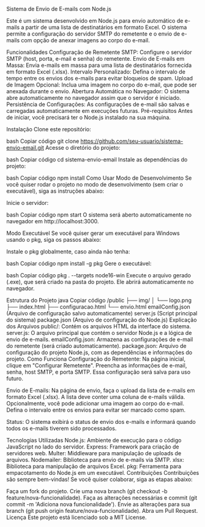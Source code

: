 Sistema de Envio de E-mails com Node.js

Este é um sistema desenvolvido em Node.js para envio automático de e-mails a partir de uma lista de destinatários em formato Excel. O sistema permite a configuração do servidor SMTP do remetente e o envio de e-mails com opção de anexar imagens ao corpo do e-mail.

Funcionalidades
Configuração de Remetente SMTP: Configure o servidor SMTP (host, porta, e-mail e senha) do remetente.
Envio de E-mails em Massa: Envia e-mails em massa para uma lista de destinatários fornecida em formato Excel (.xlsx).
Intervalo Personalizado: Defina o intervalo de tempo entre os envios dos e-mails para evitar bloqueios de spam.
Upload de Imagem Opcional: Inclua uma imagem no corpo do e-mail, que pode ser anexada durante o envio.
Abertura Automática no Navegador: O sistema abre automaticamente no navegador assim que o servidor é iniciado.
Persistência de Configurações: As configurações de e-mail são salvas e carregadas automaticamente em execuções futuras.
Pré-requisitos
Antes de iniciar, você precisará ter o Node.js instalado na sua máquina.

Instalação
Clone este repositório:

bash
Copiar código
git clone https://github.com/seu-usuario/sistema-envio-email.git
Acesse o diretório do projeto:

bash
Copiar código
cd sistema-envio-email
Instale as dependências do projeto:

bash
Copiar código
npm install
Como Usar
Modo de Desenvolvimento
Se você quiser rodar o projeto no modo de desenvolvimento (sem criar o executável), siga as instruções abaixo:

Inicie o servidor:

bash
Copiar código
npm start
O sistema será aberto automaticamente no navegador em http://localhost:3000.

Modo Executável
Se você quiser gerar um executável para Windows usando o pkg, siga os passos abaixo:

Instale o pkg globalmente, caso ainda não tenha:

bash
Copiar código
npm install -g pkg
Gere o executável:

bash
Copiar código
pkg . --targets node16-win
Execute o arquivo gerado (.exe), que será criado na pasta do projeto. Ele abrirá automaticamente no navegador.

Estrutura do Projeto
java
Copiar código
/public
  ├── img/
  │    └── logo.png
  ├── index.html
  ├── configuracao.html
  └── envio.html
emailConfig.json     (Arquivo de configuração salvo automaticamente)
server.js            (Script principal do sistema)
package.json         (Arquivo de configuração do Node.js)
Explicação dos Arquivos
public/: Contém os arquivos HTML da interface do sistema.
server.js: O arquivo principal que contém o servidor Node.js e a lógica de envio de e-mails.
emailConfig.json: Armazena as configurações de e-mail do remetente (será criado automaticamente).
package.json: Arquivo de configuração do projeto Node.js, com as dependências e informações do projeto.
Como Funciona
Configuração do Remetente: Na página inicial, clique em "Configurar Remetente". Preencha as informações de e-mail, senha, host SMTP, e porta SMTP. Essa configuração será salva para uso futuro.

Envio de E-mails: Na página de envio, faça o upload da lista de e-mails em formato Excel (.xlsx). A lista deve conter uma coluna de e-mails válida. Opcionalmente, você pode adicionar uma imagem ao corpo do e-mail. Defina o intervalo entre os envios para evitar ser marcado como spam.

Status: O sistema exibirá o status de envio dos e-mails e informará quando todos os e-mails tiverem sido processados.

Tecnologias Utilizadas
Node.js: Ambiente de execução para o código JavaScript no lado do servidor.
Express: Framework para criação de servidores web.
Multer: Middleware para manipulação de uploads de arquivos.
Nodemailer: Biblioteca para envio de e-mails via SMTP.
xlsx: Biblioteca para manipulação de arquivos Excel.
pkg: Ferramenta para empacotamento do Node.js em um executável.
Contribuições
Contribuições são sempre bem-vindas! Se você quiser colaborar, siga as etapas abaixo:

Faça um fork do projeto.
Crie uma nova branch (git checkout -b feature/nova-funcionalidade).
Faça as alterações necessárias e commit (git commit -m 'Adiciona nova funcionalidade').
Envie as alterações para sua branch (git push origin feature/nova-funcionalidade).
Abra um Pull Request.
Licença
Este projeto está licenciado sob a MIT License.
